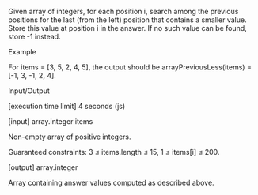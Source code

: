 Given array of integers, for each position i, search among the previous positions for the last (from the left) position that contains a smaller value. Store this value at position i in the answer. If no such value can be found, store -1 instead.

Example

For items = [3, 5, 2, 4, 5], the output should be
arrayPreviousLess(items) = [-1, 3, -1, 2, 4].

Input/Output

[execution time limit] 4 seconds (js)

[input] array.integer items

Non-empty array of positive integers.

Guaranteed constraints:
3 ≤ items.length ≤ 15,
1 ≤ items[i] ≤ 200.

[output] array.integer

Array containing answer values computed as described above.
